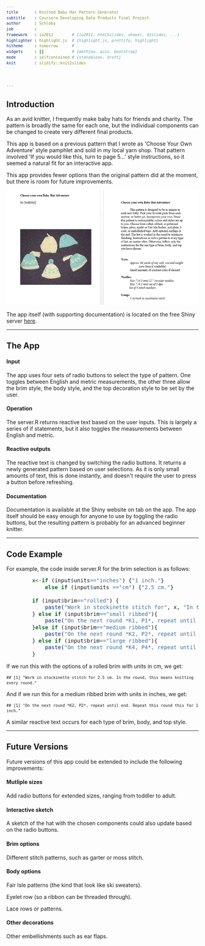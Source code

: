 ```yaml
---
title       : Knitted Baby Hat Pattern Generator
subtitle    : Coursera Developing Data Products Final Project
author      : Schloby
job         : 
framework   : io2012        # {io2012, html5slides, shower, dzslides, ...}
highlighter : highlight.js  # {highlight.js, prettify, highlight}
hitheme     : tomorrow      # 
widgets     : []            # {mathjax, quiz, bootstrap}
mode        : selfcontained # {standalone, draft}
knit        : slidify::knit2slides



---
```


<style type="text/css">

body, td {
   font-size: 14px;
}
code.r{
  font-size: 14px;
}
pre {
  font-size: 12px
}
</style>




## Introduction

As an avid knitter, I frequently make baby hats for friends and charity. The pattern is broadly the same for each one, but the individual components can be changed to create very different final products. 

This app is based on a previous pattern that I wrote as 'Choose Your Own Adventure' style pamphlet and sold in my local yarn shop. That pattern involved 'If you would like this, turn to page 5...' style instructions, so it seemed a natural fit for an interactive app. 

This app provides fewer options than the original pattern did at the moment, but there is room for future improvements.

<div style='text-align: center;'>
    <img height='300' src='old_pattern.png' />
</div>


The app itself (with supporting documentation) is located on the free Shiny server [here](http://schloby.shinyapps.io/Hat_Generator_v2/).




--- 


## The App


#### Input
The app uses four sets of radio buttons to select the type of pattern. One toggles between English and metric measurements, the other three allow the brim style, the body style, and the top decoration style to be set by the user. 

#### Operation
The server.R returns reactive text based on the user inputs. This is largely a series of if statements, but it also toggles the measurements between English and metric. 

#### Reactive outputs
The reactive text is changed by switching the radio buttons. It returns a newly generated pattern based on user selections. As it is only small amounts of text, this is done instantly, and doesn't require the user to press a button before refreshing. 


#### Documentation
Documentation is available at the Shiny website on tab on the app. The app itself should be easy enough for anyone to use by toggling the radio buttons, but the resulting pattern is probably for an advanced beginner knitter. 



---
## Code Example



For example, the code inside server.R for the brim selection is as follows:




```r
        x<-if (input$units=="inches") {"1 inch."}
            else if (input$units =="cm") {"2.5 cm."}
        
        if (input$brim=="rolled") {
            paste("Work in stockinette stitch for", x, "In the round, this means knitting every round.")
        } else if (input$brim=="small ribbed"){
            paste("On the next round *K1, P1*, repeat until end. Repeat this round this for", x)
        }else if (input$brim=="medium ribbed"){
            paste("On the next round *K2, P2*, repeat until end. Repeat this round this for", x)
        } else if (input$brim=="large ribbed"){
            paste("On the next round *K4, P4*, repeat until end. Repeat this round this for", x)
        }
```

If we run this with the options of a rolled brim with units in cm, we get:

```
## [1] "Work in stockinette stitch for 2.5 cm. In the round, this means knitting every round."
```

And if we run this for a medium ribbed brim with units in inches, we get:

```
## [1] "On the next round *K2, P2*, repeat until end. Repeat this round this for 1 inch."
```


A similar reactive text occurs for each type of brim, body, and top style. 

---
## Future Versions
Future versions of this app could be extended to include the following improvements:

#### Mutliple sizes
Add radio buttons for extended sizes, ranging from toddler to adult. 
    
#### Interactive sketch
A sketch of the hat with the chosen components could also update based on the radio buttons. 
    

#### Brim options
Different stitch patterns, such as garter or moss stitch.


#### Body options
Fair Isle patterns (the kind that look like ski sweaters).

Eyelet row (so a ribbon can be threaded through). 

Lace rows or patterns.

#### Other decorations
Other embellishments such as ear flaps.



